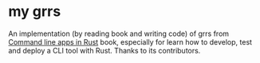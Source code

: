 # my grrs
An implementation (by reading book and writing code) of grrs from [Command line apps in Rust](https://rust-cli.github.io/book/index.html) book, especially for learn how to develop, test and deploy a CLI tool with Rust. Thanks to its contributors.
